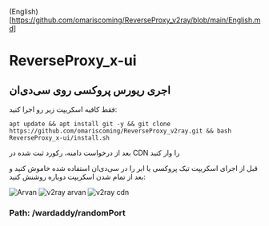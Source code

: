 (English)[https://github.com/omariscoming/ReverseProxy_v2ray/blob/main/English.md]
# ReverseProxy_x-ui
## اجری ریورس پروکسی روی سی‌دی‌ان
فقط کافیه اسکریپت زیر رو اجرا کنید:
```
apt update && apt install git -y && git clone https://github.com/omariscoming/ReverseProxy_v2ray.git && bash ReverseProxy_x-ui/install.sh

```
بعد از درخواست دامنه، رکورد ثبت شده در CDN را وار کنید

قبل از اجرای اسکریپت تیک پروکسی یا ابر را در سی‌دی‌ان استفاده شده خاموش کنید و بعد از تمام شدن اسکریپت دوباره روشنش کنید:

![Arvan](https://github.com/omariscoming/ReverseProxy_x-ui/blob/main/Picsart_23-02-06_19-21-05-190.png)
![v2ray arvan](https://github.com/omariscoming/ReverseProxy_x-ui/blob/main/Picsart_23-02-06_19-04-44-413.jpg)
![v2ray cdn](https://github.com/omariscoming/ReverseProxy_x-ui/blob/main/Picsart_23-02-06_19-06-25-873.jpg)


### Path: /wardaddy/randomPort

